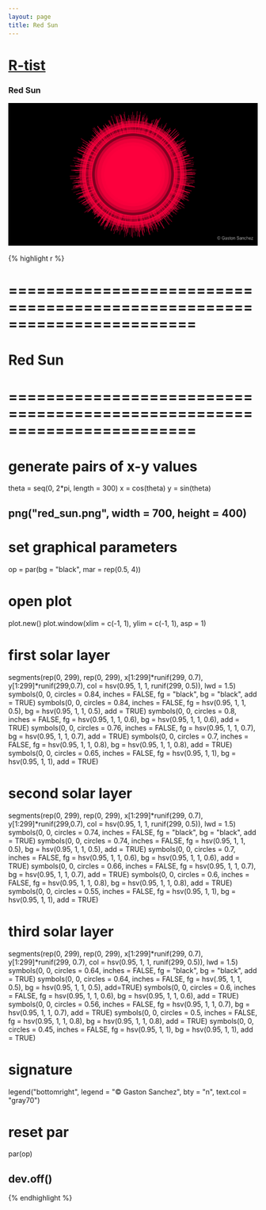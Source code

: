 ```yaml
---
layout: page
title: Red Sun
---
```


# [R-tist](/work/rtist)

### Red Sun
![](/images/rtist/red_sun.png)

{% highlight r %}
# ========================================================================
# Red Sun
# ========================================================================
# generate pairs of x-y values
theta = seq(0, 2*pi, length = 300)
x = cos(theta)
y = sin(theta)


## png("red_sun.png", width = 700, height = 400)
# set graphical parameters
op = par(bg = "black", mar = rep(0.5, 4))
# open plot
plot.new()
plot.window(xlim = c(-1, 1), ylim = c(-1, 1), asp = 1)

# first solar layer
segments(rep(0, 299), rep(0, 299), x[1:299]*runif(299, 0.7), 
         y[1:299]*runif(299,0.7), 
         col = hsv(0.95, 1, 1, runif(299, 0.5)), lwd = 1.5)
symbols(0, 0, circles = 0.84, inches = FALSE, fg = "black", 
        bg = "black", add = TRUE)
symbols(0, 0, circles = 0.84, inches = FALSE, fg = hsv(0.95, 1, 1, 0.5), 
        bg = hsv(0.95, 1, 1, 0.5), add = TRUE)
symbols(0, 0, circles = 0.8, inches = FALSE, fg = hsv(0.95, 1, 1, 0.6), 
        bg = hsv(0.95, 1, 1, 0.6), add = TRUE)
symbols(0, 0, circles = 0.76, inches = FALSE, fg = hsv(0.95, 1, 1, 0.7), 
        bg = hsv(0.95, 1, 1, 0.7), add = TRUE)
symbols(0, 0, circles = 0.7, inches = FALSE, fg = hsv(0.95, 1, 1, 0.8), 
        bg = hsv(0.95, 1, 1, 0.8), add = TRUE)
symbols(0, 0, circles = 0.65, inches = FALSE, fg = hsv(0.95, 1, 1), 
        bg = hsv(0.95, 1, 1), add = TRUE)

# second solar layer
segments(rep(0, 299), rep(0, 299), x[1:299]*runif(299, 0.7), 
         y[1:299]*runif(299,0.7), 
         col = hsv(0.95, 1, 1, runif(299, 0.5)), lwd = 1.5)
symbols(0, 0, circles = 0.74, inches = FALSE, fg = "black", 
        bg = "black", add = TRUE)
symbols(0, 0, circles = 0.74, inches = FALSE, fg = hsv(0.95, 1, 1, 0.5), 
        bg = hsv(0.95, 1, 1, 0.5), add = TRUE)
symbols(0, 0, circles = 0.7, inches = FALSE, fg = hsv(0.95, 1, 1, 0.6), 
        bg = hsv(0.95, 1, 1, 0.6), add = TRUE)
symbols(0, 0, circles = 0.66, inches = FALSE, fg = hsv(0.95, 1, 1, 0.7), 
        bg = hsv(0.95, 1, 1, 0.7), add = TRUE)
symbols(0, 0, circles = 0.6, inches = FALSE, fg = hsv(0.95, 1, 1, 0.8), 
        bg = hsv(0.95, 1, 1, 0.8), add = TRUE)
symbols(0, 0, circles = 0.55, inches = FALSE, fg = hsv(0.95, 1, 1), 
        bg = hsv(0.95, 1, 1), add = TRUE)

# third solar layer
segments(rep(0, 299), rep(0, 299), x[1:299]*runif(299, 0.7), 
         y[1:299]*runif(299, 0.7), 
         col = hsv(0.95, 1, 1, runif(299, 0.5)), lwd = 1.5)
symbols(0, 0, circles = 0.64, inches = FALSE, fg = "black", 
        bg = "black", add = TRUE)
symbols(0, 0, circles = 0.64, inches = FALSE, fg = hsv(.95, 1, 1, 0.5), 
        bg = hsv(0.95, 1, 1, 0.5), add=TRUE)
symbols(0, 0, circles = 0.6, inches = FALSE, fg = hsv(0.95, 1, 1, 0.6), 
        bg = hsv(0.95, 1, 1, 0.6), add = TRUE)
symbols(0, 0, circles = 0.56, inches = FALSE, fg = hsv(0.95, 1, 1, 0.7), 
        bg = hsv(0.95, 1, 1, 0.7), add = TRUE)
symbols(0, 0, circles = 0.5, inches = FALSE, fg = hsv(0.95, 1, 1, 0.8), 
        bg = hsv(0.95, 1, 1, 0.8), add = TRUE)
symbols(0, 0, circles = 0.45, inches = FALSE, fg = hsv(0.95, 1, 1), 
        bg = hsv(0.95, 1, 1), add = TRUE)

# signature
legend("bottomright", legend = "© Gaston Sanchez", bty = "n", 
       text.col = "gray70")
# reset par
par(op)
## dev.off()
{% endhighlight %}